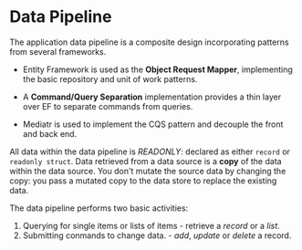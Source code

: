 #  Data Pipeline

The application data pipeline is a composite design incorporating patterns from several frameworks.

- Entity Framework is used as the **Object Request Mapper**, implementing the basic repository and unit of work patterns.  

- A **Command/Query Separation** implementation provides a thin layer over EF to separate commands from queries.  

- Mediatr is used to implement the CQS pattern and decouple the front and back end.


All data within the data pipeline is *READONLY*: declared as either `record` or `readonly struct`.  Data retrieved from a data source is a **copy** of the data within the data source.  You don't mutate the source data by changing the copy: you pass a mutated copy to the data store to replace the existing data.

The data pipeline performs two basic activities:

1. Querying for single items or lists of items - retrieve a *record* or a *list*.
2. Submitting conmands to change data. - *add*, *update* or *delete* a record.
